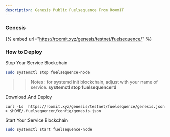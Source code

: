 ```yaml
---
description: Genesis Public Fuelsequence From RoomIT
---
```


### Genesis

{%  embed url="https://roomit.xyz/genesis/testnet/fuelsequence/" %}


### How to Deploy

Stop Your Service Blockchain
```bash
sudo systemctl stop fuelsequence-node
```
>> Notes : for systemd init blockchain, adjust with your name of service. __systemctl stop fuelsequencerd__


Download And Deploy
```
curl -Ls  https://roomit.xyz/genesis/testnet/fuelsequence/genesis.json > $HOME/.fuelsequencer/config/genesis.json 
```

Start Your Service Blockchain
```bash
sudo systemctl start fuelsequence-node
```